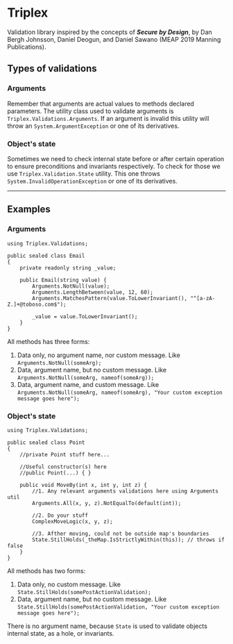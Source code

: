 # Triplex #
Validation library inspired by the concepts of ***Secure by Design***, by Dan Bergh Johnsson, Daniel Deogun, and Daniel Sawano (MEAP 2019 Manning Publications).


## Types of validations ##
### Arguments ###
Remember that arguments are actual values to methods declared parameters. The utility class used to validate arguments is `Triplex.Validations.Arguments`. If an argument is invalid this utility will throw an `System.ArgumentException` or one of its derivatives.

### Object's state ###
Sometimes we need to check internal state before or after certain operation to ensure preconditions and invariants respectively. To check for those we use `Triplex.Validation.State` utility. This one throws `System.InvalidOperationException` or one of its derivatives.

---

## Examples
### Arguments ###
	using Triplex.Validations;

    public sealed class Email
	{
		private readonly string _value;

		public Email(string value) {
			Arguments.NotNull(value);
			Arguments.LengthBetween(value, 12, 60);
			Arguments.MatchesPattern(value.ToLowerInvariant(), "^[a-zA-Z.]+@toboso.com$");
			
			_value = value.ToLowerInvariant();
		}
	}

All methods has three forms:

1. Data only, no argument name, nor custom message. Like `Arguments.NotNull(someArg);`
2. Data, argument name, but no custom message. Like `Arguments.NotNull(someArg, nameof(someArg));`
3. Data, argument name, and custom message. Like `Arguments.NotNull(someArg, nameof(someArg), "Your custom exception message goes here");`


### Object's state ###
	using Triplex.Validations;

    public sealed class Point
	{
		//private Point stuff here...

		//Useful constructor(s) here
		//public Point(...) { }

		public void MoveBy(int x, int y, int z) {
			//1. Any relevant arguments validations here using Arguments util
			Arguments.All(x, y, z).NotEqualTo(default(int));

			//2. Do your stuff
			ComplexMoveLogic(x, y, z);
			
			//3. Afther moving, could not be outside map's boundaries
			State.StillHolds(_theMap.IsStrictlyWithin(this)); // throws if false
		}
	}

All methods has two forms:

1. Data only, no custom message. Like `State.StillHolds(somePostActionValidation);`
2. Data, argument name, but no custom message. Like `State.StillHolds(somePostActionValidation, "Your custom exception message goes here");`

There is no argument name, because `State` is used to validate objects internal state, as a hole, or invariants. 